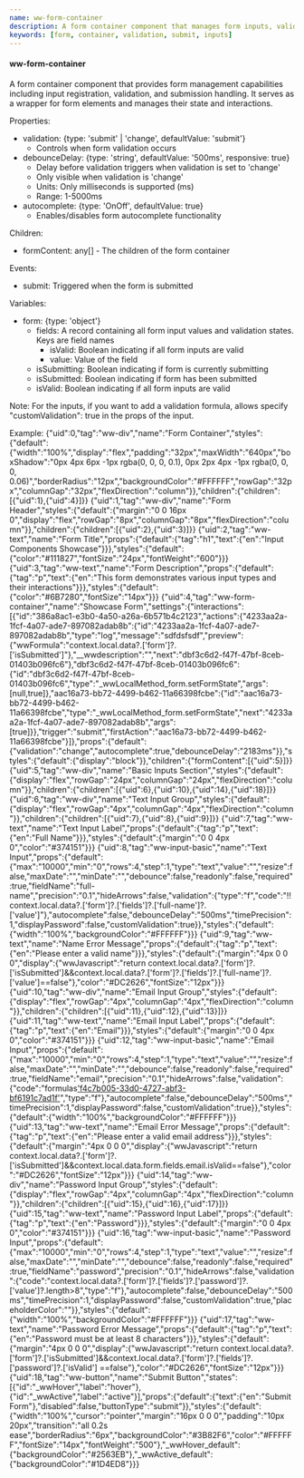 ```yaml
---
name: ww-form-container
description: A form container component that manages form inputs, validation, and submission
keywords: [form, container, validation, submit, inputs]
---
```


#### ww-form-container

A form container component that provides form management capabilities including input registration, validation, and submission handling. It serves as a wrapper for form elements and manages their state and interactions.

Properties:
- validation: {type: 'submit' | 'change', defaultValue: 'submit'}
  - Controls when form validation occurs
- debounceDelay: {type: 'string', defaultValue: '500ms', responsive: true}
  - Delay before validation triggers when validation is set to 'change'
  - Only visible when validation is 'change'
  - Units: Only milliseconds is supported (ms)
  - Range: 1-5000ms
- autocomplete: {type: 'OnOff', defaultValue: true}
  - Enables/disables form autocomplete functionality

Children:
- formContent: any[] - The children of the form container

Events:
- submit: Triggered when the form is submitted

Variables:
- form: {type: 'object'}
  - fields: A record containing all form input values and validation states. Keys are field names
    - isValid: Boolean indicating if all form inputs are valid
    - value: Value of the field
  - isSubmitting: Boolean indicating if form is currently submitting
  - isSubmitted: Boolean indicating if form has been submitted
  - isValid: Boolean indicating if all form inputs are valid

Note:
For the inputs, if you want to add a validation formula, allows specify "customValidation": true in the props of the input.

Example:
<elements>
{"uid":0,"tag":"ww-div","name":"Form Container","styles":{"default":{"width":"100%","display":"flex","padding":"32px","maxWidth":"640px","boxShadow":"0px 4px 6px -1px rgba(0, 0, 0, 0.1), 0px 2px 4px -1px rgba(0, 0, 0, 0.06)","borderRadius":"12px","backgroundColor":"#FFFFFF","rowGap":"32px","columnGap":"32px","flexDirection":"column"}},"children":{"children":[{"uid":1},{"uid":4}]}}
{"uid":1,"tag":"ww-div","name":"Form Header","styles":{"default":{"margin":"0 0 16px 0","display":"flex","rowGap":"8px","columnGap":"8px","flexDirection":"column"}},"children":{"children":[{"uid":2},{"uid":3}]}}
{"uid":2,"tag":"ww-text","name":"Form Title","props":{"default":{"tag":"h1","text":{"en":"Input Components Showcase"}}},"styles":{"default":{"color":"#111827","fontSize":"24px","fontWeight":"600"}}}
{"uid":3,"tag":"ww-text","name":"Form Description","props":{"default":{"tag":"p","text":{"en":"This form demonstrates various input types and their interactions"}}},"styles":{"default":{"color":"#6B7280","fontSize":"14px"}}}
{"uid":4,"tag":"ww-form-container","name":"Showcase Form","settings":{"interactions":[{"id":"386a8ac1-e3b0-4a50-a26a-6b571b4c2123","actions":{"4233aa2a-1fcf-4a07-ade7-897082adab8b":{"id":"4233aa2a-1fcf-4a07-ade7-897082adab8b","type":"log","message":"sdfdsfsdf","preview":{"wwFormula":"context.local.data?.['form']?.['isSubmitted']"},"__wwdescription":"","next":"dbf3c6d2-f47f-47bf-8ceb-01403b096fc6"},"dbf3c6d2-f47f-47bf-8ceb-01403b096fc6":{"id":"dbf3c6d2-f47f-47bf-8ceb-01403b096fc6","type":"_wwLocalMethod_form.setFormState","args":[null,true]},"aac16a73-bb72-4499-b462-11a66398fcbe":{"id":"aac16a73-bb72-4499-b462-11a66398fcbe","type":"_wwLocalMethod_form.setFormState","next":"4233aa2a-1fcf-4a07-ade7-897082adab8b","args":[true]}},"trigger":"submit","firstAction":"aac16a73-bb72-4499-b462-11a66398fcbe"}]},"props":{"default":{"validation":"change","autocomplete":true,"debounceDelay":"2183ms"}},"styles":{"default":{"display":"block"}},"children":{"formContent":[{"uid":5}]}}
{"uid":5,"tag":"ww-div","name":"Basic Inputs Section","styles":{"default":{"display":"flex","rowGap":"24px","columnGap":"24px","flexDirection":"column"}},"children":{"children":[{"uid":6},{"uid":10},{"uid":14},{"uid":18}]}}
{"uid":6,"tag":"ww-div","name":"Text Input Group","styles":{"default":{"display":"flex","rowGap":"4px","columnGap":"4px","flexDirection":"column"}},"children":{"children":[{"uid":7},{"uid":8},{"uid":9}]}}
{"uid":7,"tag":"ww-text","name":"Text Input Label","props":{"default":{"tag":"p","text":{"en":"Full Name"}}},"styles":{"default":{"margin":"0 0 4px 0","color":"#374151"}}}
{"uid":8,"tag":"ww-input-basic","name":"Text Input","props":{"default":{"max":"10000","min":"0","rows":4,"step":1,"type":"text","value":"","resize":false,"maxDate":"","minDate":"","debounce":false,"readonly":false,"required":true,"fieldName":"full-name","precision":"0.1","hideArrows":false,"validation":{"type":"f","code":"!! context.local.data?.['form']?.['fields']?.['full-name']?.['value']"},"autocomplete":false,"debounceDelay":"500ms","timePrecision":1,"displayPassword":false,"customValidation":true}},"styles":{"default":{"width":"100%","backgroundColor":"#FFFFFF"}}}
{"uid":9,"tag":"ww-text","name":"Name Error Message","props":{"default":{"tag":"p","text":{"en":"Please enter a valid name"}}},"styles":{"default":{"margin":"4px 0 0 0","display":{"wwJavascript":"return context.local.data?.['form']?.['isSubmitted']&&context.local.data?.['form']?.['fields']?.['full-name']?.['value']==false"},"color":"#DC2626","fontSize":"12px"}}}
{"uid":10,"tag":"ww-div","name":"Email Input Group","styles":{"default":{"display":"flex","rowGap":"4px","columnGap":"4px","flexDirection":"column"}},"children":{"children":[{"uid":11},{"uid":12},{"uid":13}]}}
{"uid":11,"tag":"ww-text","name":"Email Input Label","props":{"default":{"tag":"p","text":{"en":"Email"}}},"styles":{"default":{"margin":"0 0 4px 0","color":"#374151"}}}
{"uid":12,"tag":"ww-input-basic","name":"Email Input","props":{"default":{"max":"10000","min":"0","rows":4,"step":1,"type":"text","value":"","resize":false,"maxDate":"","minDate":"","debounce":false,"readonly":false,"required":true,"fieldName":"email","precision":"0.1","hideArrows":false,"validation":{"code":"formulas['f4c7b005-33d0-4727-abf3-bf6191c7ad1f'](context.local.data?.['form']?.['fields']?.['email']?.['value'])","type":"f"},"autocomplete":false,"debounceDelay":"500ms","timePrecision":1,"displayPassword":false,"customValidation":true}},"styles":{"default":{"width":"100%","backgroundColor":"#FFFFFF"}}}
{"uid":13,"tag":"ww-text","name":"Email Error Message","props":{"default":{"tag":"p","text":{"en":"Please enter a valid email address"}}},"styles":{"default":{"margin":"4px 0 0 0","display":{"wwJavascript":"return context.local.data?.['form']?.['isSubmitted']&&context.local.data.form.fields.email.isValid==false"},"color":"#DC2626","fontSize":"12px"}}}
{"uid":14,"tag":"ww-div","name":"Password Input Group","styles":{"default":{"display":"flex","rowGap":"4px","columnGap":"4px","flexDirection":"column"}},"children":{"children":[{"uid":15},{"uid":16},{"uid":17}]}}
{"uid":15,"tag":"ww-text","name":"Password Input Label","props":{"default":{"tag":"p","text":{"en":"Password"}}},"styles":{"default":{"margin":"0 0 4px 0","color":"#374151"}}}
{"uid":16,"tag":"ww-input-basic","name":"Password Input","props":{"default":{"max":"10000","min":"0","rows":4,"step":1,"type":"text","value":"","resize":false,"maxDate":"","minDate":"","debounce":false,"readonly":false,"required":true,"fieldName":"password","precision":"0.1","hideArrows":false,"validation":{"code":"context.local.data?.['form']?.['fields']?.['password']?.['value']?.length>8","type":"f"},"autocomplete":false,"debounceDelay":"500ms","timePrecision":1,"displayPassword":false,"customValidation":true,"placeholderColor":""}},"styles":{"default":{"width":"100%","backgroundColor":"#FFFFFF"}}}
{"uid":17,"tag":"ww-text","name":"Password Error Message","props":{"default":{"tag":"p","text":{"en":"Password must be at least 8 characters"}}},"styles":{"default":{"margin":"4px 0 0 0","display":{"wwJavascript":"return context.local.data?.['form']?.['isSubmitted']&&context.local.data?.['form']?.['fields']?.['password']?.['isValid']  ==false"},"color":"#DC2626","fontSize":"12px"}}}
{"uid":18,"tag":"ww-button","name":"Submit Button","states":[{"id":"_wwHover","label":"hover"},{"id":"_wwActive","label":"active"}],"props":{"default":{"text":{"en":"Submit Form"},"disabled":false,"buttonType":"submit"}},"styles":{"default":{"width":"100%","cursor":"pointer","margin":"16px 0 0 0","padding":"10px 20px","transition":"all 0.2s ease","borderRadius":"6px","backgroundColor":"#3B82F6","color":"#FFFFFF","fontSize":"14px","fontWeight":"500"},"_wwHover_default":{"backgroundColor":"#2563EB"},"_wwActive_default":{"backgroundColor":"#1D4ED8"}}}
</elements>
